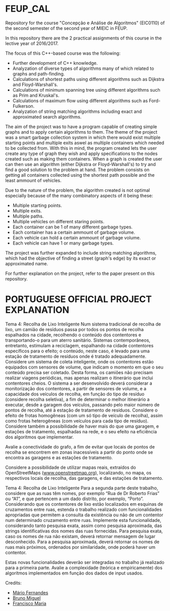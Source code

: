 # FEUP_CAL
Repository for the course "Concepção e Análise de Algoritmos" (EIC0110) of the second semester of the second year of MIEIC in FEUP.

In this repository there are the 2 practical assignments of this course in the lective year of 2016/2017.

The focus of this C++-based course was the following:

  * Further development of C++ knowledge.
  * Analyzation of diverse types of algorithms many of which related to graphs and path-finding.
  * Calculations of shortest paths using different algorithms such as Dijkstra and Floyd-Warshall's.
  * Calculations of minimum spanning tree using different algorithms such as Prim and Kruskal's.
  * Calculations of maximum flow using different algorithms such as Ford-Fulkerson.
  * Analyzation of string matching algorithms including exact and approximated search algorithms.
  
  The aim of the project was to have a program capable of creating simple graphs and to apply certain algorithms to them.
  The theme of the project was a smart garbage collection system in which there would exist multiple starting points and multiple exits aswel as multiple containers which needed to be collected from. With this in mind, the program created lets the user create any type of graph they wish and apply specifications to the nodes created such as making them containers. When a graph is created the user can then use an algorithm (either Dijkstra or Floyd-Warshall's) to try and find a good solution to the problem at hand. The problem consists on getting all containers collected using the shortest path possible and the least ammount of vehicles.
  
  Due to the nature of the problem, the algorithm created is not optimal especially because of the many combinatory aspects of it being these:
  * Multiple starting points.
  * Multiple exits.
  * Multiple paths.
  * Multiple vehicles on different staring points.
  * Each container can be 1 of many different garbage types.
  * Each container has a certain ammount of garbage volume.
  * Each vehicle can hold a certain ammount of garbage volume.
  * Each vehicle can have 1 or many garbage types.
  
  The project was further expanded to include string matching algorithms, which had the objective of finding a street (graph's edge) by its exact or approximated name.
  
  For further explanation on the project, refer to the paper present on this repository.
   
# PORTUGUESE OFFICIAL PROJECT EXPLANATION

Tema 4: Recolha de Lixo Inteligente
Num sistema tradicional de recolha de lixo, um camião de resíduos passa por todos os pontos de recolha espalhados na cidade, recolhendo o conteúdo dos contentores e transportando-o para um aterro sanitário. Sistemas contemporâneos, entretanto, estimulam a reciclagem, espalhando na cidade contentores específicos para o efeito; o conteúdo, neste caso, é levado para uma estação de tratamento de resíduos onde é tratado adequadamente. 
Considere um sistema de coleta inteligente, onde os contentores estão equipados com sensores de volume, que indicam o momento em que o seu conteúdo precisa ser coletado. Desta forma, os camiões não precisam realizar viagens periódicas, mas apenas realizam o itinerário que inclui contentores cheios.
O sistema a ser desenvolvido deverá considerar a monitorização dos contentores, a partir de sensores de volume, e a capacidade dos veículos de recolha, em função do tipo de resíduo (considere recolha seletiva), a fim de determinar o melhor itinerário a executar, desde a garagem dos veículos, passando pelo maior número de pontos de recolha, até à estação de tratamento de resíduos.
Considere o efeito de frotas homogêneas (com um só tipo de veículo de recolha), assim como frotas heterogêneas (com veículos para cada tipo de resíduo). Considere também a possibilidade de haver mais do que uma garagem, e estações de tratamento, espalhadas na rede, e o seu efeito na eficiência dos algoritmos que implementar.
 
Avalie a conectividade do grafo, a fim de evitar que locais de pontos de recolha se encontrem em zonas inacessíveis a partir do ponto onde se encontra as garagens e as estações de tratamento.
 
Considere a possibilidade de utilizar mapas reais, extraídos do OpenStreetMaps (www.openstreetmap.org), localizando, no mapa, os respectivos locais de recolha, das garagens, e das estações de tratamento.

Tema 4: Recolha de Lixo Inteligente
Para a segunda parte deste trabalho, considere que as ruas têm nomes, por exemplo “Rua de Dr Roberto Frias” ou “A1”, e que pertencem a um dado distrito, por exemplo, “Porto”. Considerando que os contentores de lixo estão localizados em esquinas de cruzamentos entre ruas, estenda o trabalho realizado com funcionalidades apropriadas que permitem a consulta da existência ou não de um contentor num determinado cruzamento entre ruas. Implemente esta funcionalidade, considerando tanto pesquisa exata, assim como pesquisa aproximada, das strings identificativas dos nomes das ruas fornecidas. Para pesquisa exata, caso os nomes de rua não existam, deverá retornar mensagem de lugar desconhecido. Para a pesquisa aproximada, deverá retornar os nomes de ruas mais próximos, ordenados por similaridade, onde poderá haver um contentor.
 
Estas novas funcionalidades deverão ser integradas no trabalho já realizado para a primeira parte. Avalie a complexidade (teórica e empiricamente) dos algoritmos implementados em função dos dados de input usados.

Credits:
* [Mário Fernandes](https://github.com/MarioFernandes73)
* [Bruno Miguel](https://github.com/TheBrunoMiguel)
* [Francisco Maria](https://github.com/francismaria)

